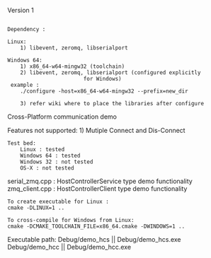 Version 1
~~~~~~~~~

Dependency :

Linux:
	1) libevent, zeromq, libserialport

Windows 64:
	1) x86_64-w64-mingw32 (toolchain)
	2) libevent, zeromq, libserialport (configured explicitly
					    for Windows)
 example : 
	./configure -host=x86_64-w64-mingw32 --prefix=new_dir
	
	3) refer wiki where to place the libraries after configure
~~~~~~~~~~~~~~~~~~~~~~~~~~~~~~~~~~~~~~~~~~~~~~~~~~~~~~~~~~~~~~~~~
Cross-Platform communication demo

Features not supported:
	1) Mutiple Connect and Dis-Connect

~~~~~~~~~~~~~~~~~~~~~~~~~~~~~~~~~~~~~~~~~~~~~~~~~~~~~~~~~~~~~~~~~
Test bed:
	Linux : tested
	Windows 64 : tested
	Windows 32 : not tested
	OS-X : not tested

~~~~~~~~~~~~~~~~~~~~~~~~~~~~~~~~~~~~~~~~~~~~~~~~~~~~~~~~~~~~~~~~~
serial_zmq.cpp : HostControllerService type demo functionality
zmq_client.cpp : HostControllerClient type demo functionality

~~~~~~~~~~~~~~~~~~~~~~~~~~~~~~~~~~~~~~~~~~~~~~~~~~~~~~~~~~~~~~~~~
To create executable for Linux :
cmake -DLINUX=1 ..

To cross-compile for Windows from Linux:
cmake -DCMAKE_TOOLCHAIN_FILE=x86_64.cmake -DWINDOWS=1 ..

~~~~~~~~~~~~~~~~~~~~~~~~~~~~~~~~~~~~~~~~~~~~~~~~~~~~~~~~~~~~~~~~~
Executable path:
	Debug/demo_hcs || Debug/demo_hcs.exe
	Debug/demo_hcc || Debug/demo_hcc.exe
~~~~~~~~~~~~~~~~~~~~~~~~~~~~~~~~~~~~~~~~~~~~~~~~~~~~~~~~~~~~~~~~~
